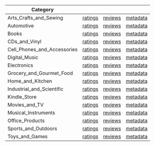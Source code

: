 | Category |  |  |  | 
 |----------|:-----:|:-----:|:-----:|
Arts_Crafts_and_Sewing | [ratings](https://ciir.cs.umass.edu/downloads/XMarket/FULL/mx/Arts_Crafts_and_Sewing/ratings_mx_Arts_Crafts_and_Sewing.txt.gz) | [reviews](https://ciir.cs.umass.edu/downloads/XMarket/FULL/mx/Arts_Crafts_and_Sewing/reviews_mx_Arts_Crafts_and_Sewing.json.gz) | [metadata](https://ciir.cs.umass.edu/downloads/XMarket/FULL/mx/Arts_Crafts_and_Sewing/metadata_mx_Arts_Crafts_and_Sewing.json.gz) |  
Automotive | [ratings](https://ciir.cs.umass.edu/downloads/XMarket/FULL/mx/Automotive/ratings_mx_Automotive.txt.gz) | [reviews](https://ciir.cs.umass.edu/downloads/XMarket/FULL/mx/Automotive/reviews_mx_Automotive.json.gz) | [metadata](https://ciir.cs.umass.edu/downloads/XMarket/FULL/mx/Automotive/metadata_mx_Automotive.json.gz) |  
Books | [ratings](https://ciir.cs.umass.edu/downloads/XMarket/FULL/mx/Books/ratings_mx_Books.txt.gz) | [reviews](https://ciir.cs.umass.edu/downloads/XMarket/FULL/mx/Books/reviews_mx_Books.json.gz) | [metadata](https://ciir.cs.umass.edu/downloads/XMarket/FULL/mx/Books/metadata_mx_Books.json.gz) |  
CDs_and_Vinyl | [ratings](https://ciir.cs.umass.edu/downloads/XMarket/FULL/mx/CDs_and_Vinyl/ratings_mx_CDs_and_Vinyl.txt.gz) | [reviews](https://ciir.cs.umass.edu/downloads/XMarket/FULL/mx/CDs_and_Vinyl/reviews_mx_CDs_and_Vinyl.json.gz) | [metadata](https://ciir.cs.umass.edu/downloads/XMarket/FULL/mx/CDs_and_Vinyl/metadata_mx_CDs_and_Vinyl.json.gz) |  
Cell_Phones_and_Accessories | [ratings](https://ciir.cs.umass.edu/downloads/XMarket/FULL/mx/Cell_Phones_and_Accessories/ratings_mx_Cell_Phones_and_Accessories.txt.gz) | [reviews](https://ciir.cs.umass.edu/downloads/XMarket/FULL/mx/Cell_Phones_and_Accessories/reviews_mx_Cell_Phones_and_Accessories.json.gz) | [metadata](https://ciir.cs.umass.edu/downloads/XMarket/FULL/mx/Cell_Phones_and_Accessories/metadata_mx_Cell_Phones_and_Accessories.json.gz) |  
Digital_Music | [ratings](https://ciir.cs.umass.edu/downloads/XMarket/FULL/mx/Digital_Music/ratings_mx_Digital_Music.txt.gz) | [reviews](https://ciir.cs.umass.edu/downloads/XMarket/FULL/mx/Digital_Music/reviews_mx_Digital_Music.json.gz) | [metadata](https://ciir.cs.umass.edu/downloads/XMarket/FULL/mx/Digital_Music/metadata_mx_Digital_Music.json.gz) |  
Electronics | [ratings](https://ciir.cs.umass.edu/downloads/XMarket/FULL/mx/Electronics/ratings_mx_Electronics.txt.gz) | [reviews](https://ciir.cs.umass.edu/downloads/XMarket/FULL/mx/Electronics/reviews_mx_Electronics.json.gz) | [metadata](https://ciir.cs.umass.edu/downloads/XMarket/FULL/mx/Electronics/metadata_mx_Electronics.json.gz) |  
Grocery_and_Gourmet_Food | [ratings](https://ciir.cs.umass.edu/downloads/XMarket/FULL/mx/Grocery_and_Gourmet_Food/ratings_mx_Grocery_and_Gourmet_Food.txt.gz) | [reviews](https://ciir.cs.umass.edu/downloads/XMarket/FULL/mx/Grocery_and_Gourmet_Food/reviews_mx_Grocery_and_Gourmet_Food.json.gz) | [metadata](https://ciir.cs.umass.edu/downloads/XMarket/FULL/mx/Grocery_and_Gourmet_Food/metadata_mx_Grocery_and_Gourmet_Food.json.gz) |  
Home_and_Kitchen | [ratings](https://ciir.cs.umass.edu/downloads/XMarket/FULL/mx/Home_and_Kitchen/ratings_mx_Home_and_Kitchen.txt.gz) | [reviews](https://ciir.cs.umass.edu/downloads/XMarket/FULL/mx/Home_and_Kitchen/reviews_mx_Home_and_Kitchen.json.gz) | [metadata](https://ciir.cs.umass.edu/downloads/XMarket/FULL/mx/Home_and_Kitchen/metadata_mx_Home_and_Kitchen.json.gz) |  
Industrial_and_Scientific | [ratings](https://ciir.cs.umass.edu/downloads/XMarket/FULL/mx/Industrial_and_Scientific/ratings_mx_Industrial_and_Scientific.txt.gz) | [reviews](https://ciir.cs.umass.edu/downloads/XMarket/FULL/mx/Industrial_and_Scientific/reviews_mx_Industrial_and_Scientific.json.gz) | [metadata](https://ciir.cs.umass.edu/downloads/XMarket/FULL/mx/Industrial_and_Scientific/metadata_mx_Industrial_and_Scientific.json.gz) |  
Kindle_Store | [ratings](https://ciir.cs.umass.edu/downloads/XMarket/FULL/mx/Kindle_Store/ratings_mx_Kindle_Store.txt.gz) | [reviews](https://ciir.cs.umass.edu/downloads/XMarket/FULL/mx/Kindle_Store/reviews_mx_Kindle_Store.json.gz) | [metadata](https://ciir.cs.umass.edu/downloads/XMarket/FULL/mx/Kindle_Store/metadata_mx_Kindle_Store.json.gz) |  
Movies_and_TV | [ratings](https://ciir.cs.umass.edu/downloads/XMarket/FULL/mx/Movies_and_TV/ratings_mx_Movies_and_TV.txt.gz) | [reviews](https://ciir.cs.umass.edu/downloads/XMarket/FULL/mx/Movies_and_TV/reviews_mx_Movies_and_TV.json.gz) | [metadata](https://ciir.cs.umass.edu/downloads/XMarket/FULL/mx/Movies_and_TV/metadata_mx_Movies_and_TV.json.gz) |  
Musical_Instruments | [ratings](https://ciir.cs.umass.edu/downloads/XMarket/FULL/mx/Musical_Instruments/ratings_mx_Musical_Instruments.txt.gz) | [reviews](https://ciir.cs.umass.edu/downloads/XMarket/FULL/mx/Musical_Instruments/reviews_mx_Musical_Instruments.json.gz) | [metadata](https://ciir.cs.umass.edu/downloads/XMarket/FULL/mx/Musical_Instruments/metadata_mx_Musical_Instruments.json.gz) |  
Office_Products | [ratings](https://ciir.cs.umass.edu/downloads/XMarket/FULL/mx/Office_Products/ratings_mx_Office_Products.txt.gz) | [reviews](https://ciir.cs.umass.edu/downloads/XMarket/FULL/mx/Office_Products/reviews_mx_Office_Products.json.gz) | [metadata](https://ciir.cs.umass.edu/downloads/XMarket/FULL/mx/Office_Products/metadata_mx_Office_Products.json.gz) |  
Sports_and_Outdoors | [ratings](https://ciir.cs.umass.edu/downloads/XMarket/FULL/mx/Sports_and_Outdoors/ratings_mx_Sports_and_Outdoors.txt.gz) | [reviews](https://ciir.cs.umass.edu/downloads/XMarket/FULL/mx/Sports_and_Outdoors/reviews_mx_Sports_and_Outdoors.json.gz) | [metadata](https://ciir.cs.umass.edu/downloads/XMarket/FULL/mx/Sports_and_Outdoors/metadata_mx_Sports_and_Outdoors.json.gz) |  
Toys_and_Games | [ratings](https://ciir.cs.umass.edu/downloads/XMarket/FULL/mx/Toys_and_Games/ratings_mx_Toys_and_Games.txt.gz) | [reviews](https://ciir.cs.umass.edu/downloads/XMarket/FULL/mx/Toys_and_Games/reviews_mx_Toys_and_Games.json.gz) | [metadata](https://ciir.cs.umass.edu/downloads/XMarket/FULL/mx/Toys_and_Games/metadata_mx_Toys_and_Games.json.gz) |  
